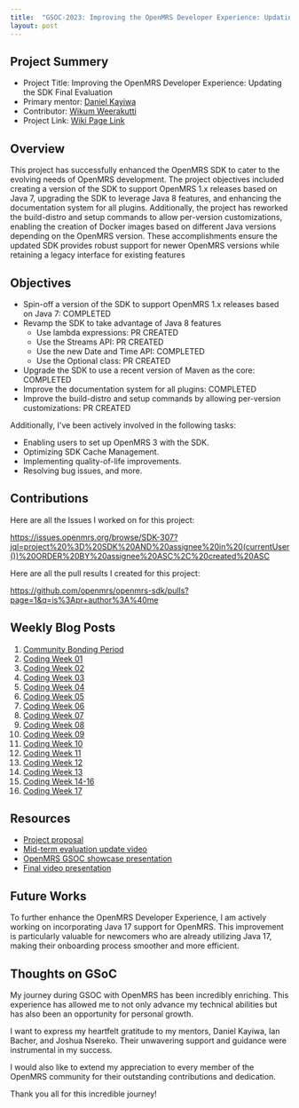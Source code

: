 ```yaml
---
title:  "GSOC-2023: Improving the OpenMRS Developer Experience: Updating the SDK Final Evaluation"
layout: post
---
```


## Project Summery

* Project Title: Improving the OpenMRS Developer Experience: Updating the SDK Final Evaluation
* Primary mentor: [Daniel Kayiwa](https://talk.openmrs.org/u/dkayiwa)
* Contributor: [Wikum Weerakutti](https://www.linkedin.com/in/wikum-weerakutti-a455261a6/)
* Project Link: [Wiki Page Link](https://wiki.openmrs.org/display/projects/GSoC+2023%3A+Improving+the+OpenMRS+Developer+Experience%3A+Updating+the+SDK)







## Overview

This project has successfully enhanced the OpenMRS SDK to cater to the evolving needs of OpenMRS development.
The project objectives included creating a version of the SDK to support OpenMRS 1.x releases based on Java 7, upgrading the SDK to leverage Java 8 features, and enhancing the documentation system for all plugins.
Additionally, the project has reworked the build-distro and setup commands to allow per-version customizations, enabling the creation of Docker images based on different Java versions depending on the OpenMRS version.
These accomplishments ensure the updated SDK provides robust support for newer OpenMRS versions while retaining a legacy interface for existing features

## Objectives

* Spin-off a version of the SDK to support OpenMRS 1.x releases based on Java 7: COMPLETED
* Revamp the SDK to take advantage of Java 8 features
  * Use lambda expressions: PR CREATED
  * Use the Streams API: PR CREATED
  * Use the new Date and Time API: COMPLETED
  * Use the Optional class: PR CREATED
* Upgrade the SDK to use a recent version of Maven as the core: COMPLETED
* Improve the documentation system for all plugins: COMPLETED
* Improve the build-distro and setup commands by allowing per-version customizations: PR CREATED

Additionally, I've been actively involved in the following tasks:

* Enabling users to set up OpenMRS 3 with the SDK.
* Optimizing SDK Cache Management.
* Implementing quality-of-life improvements.
* Resolving bug issues, and more.

## Contributions

Here are all the Issues I worked on for this project:

<https://issues.openmrs.org/browse/SDK-307?jql=project%20%3D%20SDK%20AND%20assignee%20in%20(currentUser())%20ORDER%20BY%20assignee%20ASC%2C%20created%20ASC>

Here are all the pull results I created for this project: 

<https://github.com/openmrs/openmrs-sdk/pulls?page=1&q=is%3Apr+author%3A%40me>

## Weekly Blog Posts

1.  [Community Bonding Period](https://wikumchamith.github.io/blog/GSOC-2023-Community-Bonding-Period/)
2.  [Coding Week 01](https://wikumchamith.github.io/blog/GSOC-2023-Coding-Week-01/)
3.  [Coding Week 02](https://wikumchamith.github.io/blog/GSOC-2023-Coding-Week-02/)
4.  [Coding Week 03](https://wikumchamith.github.io/blog/GSOC-2023-Coding-Week-03/)
5.  [Coding Week 04](https://wikumchamith.github.io/blog/GSOC-2023-Coding-Week-04/)
6.  [Coding Week 05](https://wikumchamith.github.io/blog/GSOC-2023-Coding-Week-05/)
7.  [Coding Week 06](https://wikumchamith.github.io/blog/GSOC-2023-Coding-Week-06/)
8.  [Coding Week 07](https://wikumchamith.github.io/blog/GSOC-2023-Coding-Week-07/)
9.  [Coding Week 08](https://wikumchamith.github.io/blog/GSOC-2023-Coding-Week-08/)
10. [Coding Week 09](https://wikumchamith.github.io/blog/GSOC-2023-Coding-Week-09/)
11. [Coding Week 10](https://wikumchamith.github.io/blog/GSOC-2023-Coding-Week-10/)
12. [Coding Week 11](https://wikumchamith.github.io/blog/GSOC-2023-Coding-Week-11/)
13. [Coding Week 12](https://wikumchamith.github.io/blog/GSOC-2023-Coding-Week-12/)
14. [Coding Week 13](https://wikumchamith.github.io/blog/GSOC-2023-Coding-Week-13/)
15. [Coding Week 14-16](https://wikumchamith.github.io/blog/GSOC-2023-Coding-Week-14-16/)
16. [Coding Week 17](https://wikumchamith.github.io/blog/GSOC-2023-Coding-Week-17/)

## Resources

* [Project proposal](https://docs.google.com/document/d/1y3eSdBFVntc5K29vURG7ML9o0dKqxi4FjN1Ne8bCp7A/edit?usp=sharing)
* [Mid-term evaluation update video](https://www.youtube.com/watch?v=s_zOnU4dBqQ)
* [OpenMRS GSOC showcase presentation](https://www.youtube.com/watch?v=Vn0cUZndCJM)
* [Final video presentation]()

## Future Works

To further enhance the OpenMRS Developer Experience, I am actively working on incorporating Java 17 support for OpenMRS. 
This improvement is particularly valuable for newcomers who are already utilizing Java 17, making their onboarding process smoother and more efficient.

## Thoughts on GSoC

My journey during GSOC with OpenMRS has been incredibly enriching. This experience has allowed me to not only advance my technical abilities but has also been an opportunity for personal growth.

I want to express my heartfelt gratitude to my mentors, Daniel Kayiwa, Ian Bacher, and Joshua Nsereko. Their unwavering support and guidance were instrumental in my success.

I would also like to extend my appreciation to every member of the OpenMRS community for their outstanding contributions and dedication.

Thank you all for this incredible journey!







